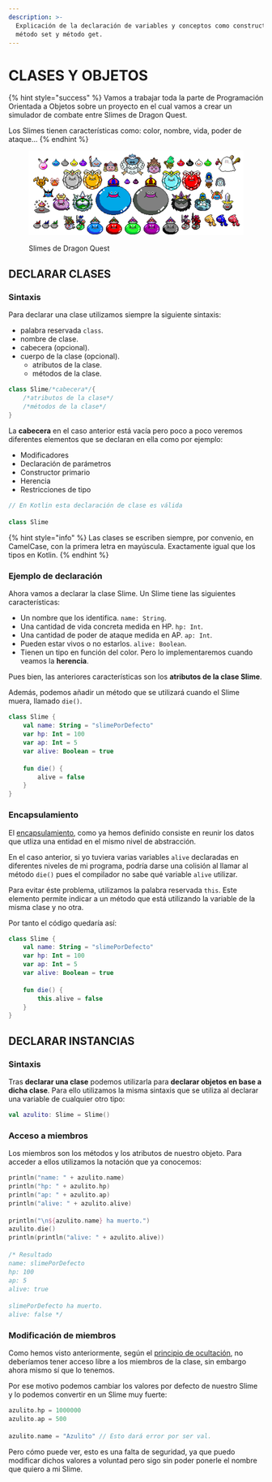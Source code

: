 ```yaml
---
description: >-
  Explicación de la declaración de variables y conceptos como constructor,
  método set y método get.
---
```


# CLASES Y OBJETOS

{% hint style="success" %}
Vamos a trabajar toda la parte de Programación Orientada a Objetos sobre un proyecto en el cual vamos a crear un simulador de combate entre Slimes de Dragon Quest.

Los Slimes tienen características como: color, nombre, vida, poder de ataque...
{% endhint %}

<figure><img src="../.gitbook/assets/slimes.png" alt=""><figcaption><p>Slimes de Dragon Quest</p></figcaption></figure>

## DECLARAR CLASES

### Sintaxis

Para declarar una clase utilizamos siempre la siguiente sintaxis:

* palabra reservada `class`.
* nombre de clase.
* cabecera (opcional).
* cuerpo de la clase (opcional).
  * atributos de la clase.
  * métodos de la clase.

```kotlin
class Slime/*cabecera*/{
    /*atributos de la clase*/
    /*métodos de la clase*/
}
```

La **cabecera** en el caso anterior está vacía pero poco a poco veremos diferentes elementos que se declaran en ella como por ejemplo:

* Modificadores
* Declaración de parámetros
* Constructor primario
* Herencia
* Restricciones de tipo

```kotlin
// En Kotlin esta declaración de clase es válida

class Slime 
```

{% hint style="info" %}
Las clases se escriben siempre, por convenio, en CamelCase, con la primera letra en mayúscula. Exactamente igual que los tipos en Kotlin.
{% endhint %}

### Ejemplo de declaración

Ahora vamos a declarar la clase Slime. Un Slime tiene las siguientes características:

* Un nombre que los identifica. `name: String`.
* Una cantidad de vida concreta medida en HP. `hp: Int`.
* Una cantidad de poder de ataque medida en AP. `ap: Int`.
* Pueden estar vivos o no estarlos. `alive: Boolean`.
* Tienen un tipo en función del color. Pero lo implementaremos cuando veamos la **herencia**.

Pues bien, las anteriores características son los **atributos de la clase Slime**.

Además, podemos añadir un método que se utilizará cuando el Slime muera, llamado `die()`.

```kotlin
class Slime {
    val name: String = "slimePorDefecto"
    var hp: Int = 100
    var ap: Int = 5
    var alive: Boolean = true
    
    fun die() {
        alive = false
    }
}
```

### Encapsulamiento&#x20;

El [encapsulamiento](teoria-poo.md#encapsulamiento), como ya hemos definido consiste en reunir los datos que utliza una entidad en el mismo nivel de abstracción.&#x20;

En el caso anterior, si yo tuviera varias variables `alive` declaradas en diferentes niveles de mi programa, podría darse una colisión al llamar al método `die()` pues el compilador no sabe qué variable `alive` utilizar.

Para evitar éste problema, utilizamos la palabra reservada `this`.  Este elemento permite indicar a un método que está utilizando la variable de la misma clase y no otra.

Por tanto el código quedaría así:

```kotlin
class Slime {
    val name: String = "slimePorDefecto"
    var hp: Int = 100
    var ap: Int = 5
    var alive: Boolean = true
    
    fun die() {
        this.alive = false
    }
}
```

## DECLARAR INSTANCIAS

### Sintaxis

Tras **declarar una clase** podemos utilizarla para **declarar objetos en base a dicha clase**. Para ello utilizamos la misma sintaxis que se utiliza al declarar una variable de cualquier otro tipo:

```kotlin
val azulito: Slime = Slime()
```

### Acceso a miembros

Los miembros son los métodos y los atributos de nuestro objeto. Para acceder a ellos utilizamos la notación que ya conocemos:

```kotlin
println("name: " + azulito.name)
println("hp: " + azulito.hp)
println("ap: " + azulito.ap)
println("alive: " + azulito.alive)

println("\n${azulito.name} ha muerto.")
azulito.die()
println(println("alive: " + azulito.alive))

/* Resultado
name: slimePorDefecto
hp: 100
ap: 5
alive: true

slimePorDefecto ha muerto.
alive: false */
```

### Modificación de miembros

Como hemos visto anteriormente, según el [principio de ocultación](teoria-poo.md#principio-de-ocultacion), no deberíamos tener acceso libre a los miembros de la clase, sin embargo ahora mismo sí que lo tenemos.

Por ese motivo podemos cambiar los valores por defecto de nuestro Slime y lo podemos convertir en un Slime muy fuerte:

```kotlin
azulito.hp = 1000000
azulito.ap = 500

azulito.name = "Azulito" // Esto dará error por ser val.
```

Pero cómo puede ver, esto es una falta de seguridad, ya que puedo modificar dichos valores a voluntad pero sigo sin poder ponerle el nombre que quiero a mi Slime.&#x20;
